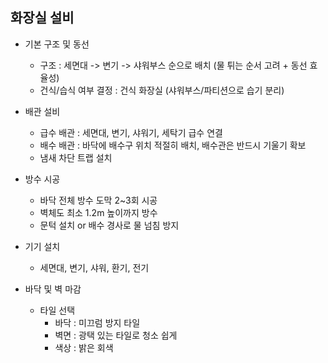 ## 화장실 설비

- 기본 구조 및 동선
  - 구조 : 세면대 -> 변기 -> 샤워부스 순으로 배치 (물 튀는 순서 고려 + 동선 효율성)
  - 건식/습식 여부 결정 : 건식 화장실 (샤워부스/파티션으로 습기 분리)
 
- 배관 설비
  - 급수 배관 : 세면대, 변기, 샤워기, 세탁기 급수 연결
  - 배수 배관 : 바닥에 배수구 위치 적절히 배치, 배수관은 반드시 기울기 확보
  - 냄새 차단 트랩 설치
 
- 방수 시공
  - 바닥 전체 방수 도막 2~3회 시공
  - 벽체도 최소 1.2m 높이까지 방수
  - 문턱 설치 or 배수 경사로 물 넘침 방지

- 기기 설치
  - 세면대, 변기, 샤워, 환기, 전기
 
- 바닥 및 벽 마감
  - 타일 선택
    - 바닥 : 미끄럼 방지 타일
    - 벽면 : 광택 있는 타일로 청소 쉽게
    - 색상 : 밝은 회색 
